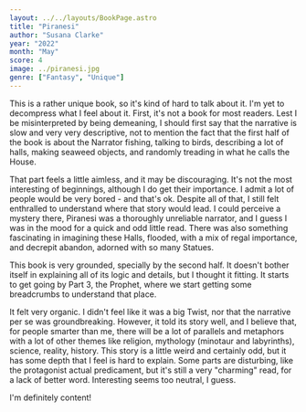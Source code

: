 ```yaml
---
layout: ../../layouts/BookPage.astro
title: "Piranesi"
author: "Susana Clarke"
year: "2022"
month: "May"
score: 4
image: ../piranesi.jpg
genre: ["Fantasy", "Unique"]
---
```


This is a rather unique book, so it's kind of hard to talk about it. I'm yet to decompress what I feel about it. First, it's not a book for most readers. Lest I be misinterpreted by being demeaning, I should first say that the narrative is slow and very very descriptive, not to mention the fact that the first half of the book is about the Narrator fishing, talking to birds, describing a lot of halls, making seaweed objects, and randomly treading in what he calls the House.

That part feels a little aimless, and it may be discouraging. It's not the most interesting of beginnings, although I do get their importance. I admit a lot of people would be very bored - and that's ok. Despite all of that, I still felt enthralled to understand where that story would lead. I could perceive a mystery there, Piranesi was a thoroughly unreliable narrator, and I guess I was in the mood for a quick and odd little read. There was also something fascinating in imagining these Halls, flooded, with a mix of regal importance, and decrepit abandon, adorned with so many Statues.

This book is very grounded, specially by the second half. It doesn't bother itself in explaining all of its logic and details, but I thought it fitting. It starts to get going by Part 3, the Prophet, where we start getting some breadcrumbs to understand that place.

It felt very organic. I didn't feel like it was a big Twist, nor that the narrative per se was groundbreaking. However, it told its story well, and I believe that, for people smarter than me, there will be a lot of parallels and metaphors with a lot of other themes like religion, mythology (minotaur and labyrinths), science, reality, history. This story is a little weird and certainly odd, but it has some depth that I feel is hard to explain. Some parts are disturbing, like the protagonist actual predicament, but it's still a very "charming" read, for a lack of better word. Interesting seems too neutral, I guess.

I'm definitely content!